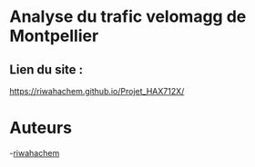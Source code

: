 # Analyse du trafic velomagg de Montpellier
## Lien du site :
<https://riwahachem.github.io/Projet_HAX712X/>

# Auteurs 
-[riwahachem](https://github.com/riwahachem)
